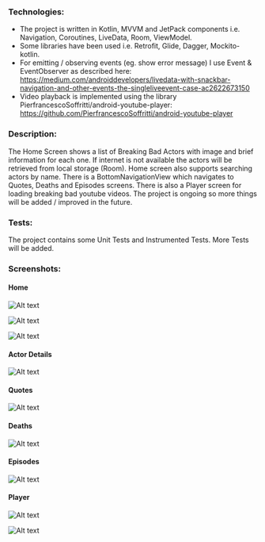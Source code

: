 ### Technologies:

- The project is written in Kotlin, MVVM and JetPack components i.e. Navigation, Coroutines, 
LiveData, Room, ViewModel.
- Some libraries have been used i.e. Retrofit, Glide, Dagger, Mockito-kotlin.
- For emitting / observing events (eg. show error message) I use Event & EventObserver as described here:
https://medium.com/androiddevelopers/livedata-with-snackbar-navigation-and-other-events-the-singleliveevent-case-ac2622673150
- Video playback is implemented using the library PierfrancescoSoffritti/android-youtube-player:
https://github.com/PierfrancescoSoffritti/android-youtube-player

### Description:

The Home Screen shows a list of Breaking Bad Actors with image and brief information for each one. 
If internet is not available the actors will be retrieved from local storage (Room). Home screen 
also supports searching actors by name. There is a BottomNavigationView which navigates to Quotes, 
Deaths and Episodes screens. There is also a Player screen for loading breaking bad youtube videos.
The project is ongoing so more things will be added / improved in the future.  

### Tests:

The project contains some Unit Tests and Instrumented Tests. 
More Tests will be added. 

### Screenshots:

#### Home
![Alt text](screenshots/home-1.png?raw=true "app screenshot")

![Alt text](screenshots/home-2.png?raw=true "app screenshot")

![Alt text](screenshots/home-3.png?raw=true "app screenshot")

#### Actor Details
![Alt text](screenshots/actor-detail-1.png?raw=true "app screenshot")

#### Quotes
![Alt text](screenshots/quotes-tabs.png?raw=true "app screenshot")

#### Deaths
![Alt text](screenshots/deaths-bb.png?raw=true "app screenshot")

#### Episodes
![Alt text](screenshots/episodes-tabs.png?raw=true "app screenshot")

#### Player
![Alt text](screenshots/player-5.png?raw=true "app screenshot")

![Alt text](screenshots/player-3.png?raw=true "app screenshot")